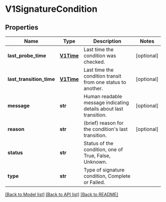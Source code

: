 # V1SignatureCondition

## Properties
Name | Type | Description | Notes
------------ | ------------- | ------------- | -------------
**last_probe_time** | [**V1Time**](V1Time.md) | Last time the condition was checked. | [optional] 
**last_transition_time** | [**V1Time**](V1Time.md) | Last time the condition transit from one status to another. | [optional] 
**message** | **str** | Human readable message indicating details about last transition. | [optional] 
**reason** | **str** | (brief) reason for the condition&#39;s last transition. | [optional] 
**status** | **str** | Status of the condition, one of True, False, Unknown. | 
**type** | **str** | Type of signature condition, Complete or Failed. | 

[[Back to Model list]](../README.md#documentation-for-models) [[Back to API list]](../README.md#documentation-for-api-endpoints) [[Back to README]](../README.md)


